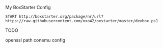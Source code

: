 My BoxStarter Config

    START http://boxstarter.org/package/nr/url?https://raw.githubusercontent.com/oxo42/oxstarter/master/devbox.ps1

TODO

openssl path
conemu config
